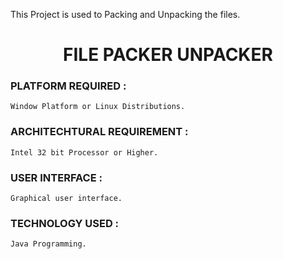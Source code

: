 This Project is used to Packing and Unpacking the files.

<div align = "center">
    <h1>FILE PACKER UNPACKER</h1>
</div>

### PLATFORM REQUIRED : 
```
Window Platform or Linux Distributions.
```

### ARCHITECHTURAL REQUIREMENT : 
```
Intel 32 bit Processor or Higher.
```

### USER INTERFACE : 
```
Graphical user interface.
```

### TECHNOLOGY USED : 
```
Java Programming.
```
